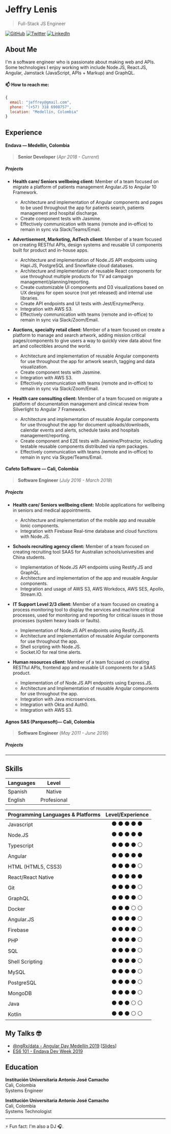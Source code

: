 # Jeffry Lenis 
> Full-Stack JS Engineer
<p>
  <a href="https://github.com/jeffrysteven"><img src="https://img.shields.io/github/followers/jeffrysteven.svg?label=GitHub&style=social" alt="GitHub"></a>
  <a href="https://twitter.com/jeffry_steven"><img src="https://img.shields.io/twitter/follow/jeffry_steven?label=Twitter&style=social" alt="Twitter"></a>
  <a href="https://www.linkedin.com/in/jeffrystevenl"><img src="https://img.shields.io/badge/LinkedIn--_.svg?style=social&logo=linkedin" alt="LinkedIn"></a>
</p>

## About Me

I'm a software engineer who is passionate about making web and APIs. Some technologies I enjoy working with include Node.JS, React.JS, Angular, Jamstack (JavaScript, APIs + Markup) and GraphQL.

#### 📫 How to reach me: 
```javascript
{
  email: "jeffrey@gmail.com",
  phone: "(+57) 318 6908757",
  location: "Medellín, Colombia"
}
```

## Experience 
#### Endava — Medellín, Colombia

> **Senior Developer** (*Apr 2018 - Current*)

##### Projects
  - **Health care/ Seniors wellbeing client:** Member of a team focused on migrate a platform of patients management Angular.JS to Angular 10 Framework.
  
    - Architecture and implementation of Angular components and pages to be used throughout the app for patients search, patients management and hospital discharge.
    - Create component tests with Jasmine.
    - Effectively communication with teams (remote and in-office) to remain in sync via Slack/Teams/Email.
    
  - **Advertisement, Marketing, AdTech client:** Member of a team focused on creating RESTful APIs, design systems and reusable UI components built for product and in-house apps.
    
    - Architecture and implementation of Node.JS API endpoints using Hapi.JS, PostgreSQL and Snowflake cloud databases.
    - Architecture and implementation of reusable React components for use throughout multiple products for TV ad campaign management/planning/reporting.
    - Create customizable UI components and D3 visualizations based on UX designs for open source (not yet released) and internal use libraries.
    - Create API endpoints and UI tests with Jest/Enzyme/Percy.
    - Integration with AWS S3.
    - Effectively communication with teams (remote and in-office) to remain in sync via Slack/Zoom/Email.
    
  - **Auctions, specialty retail client:** Member of a team focused on create a platform to manage and search artwork, adding mission critical pages/components to give users a way to quickly view data about fine art and collectibles around the world.
  
    - Architecture and implementation of reusable Angular components for use throughout the app for artwork search, tagging and data visualization.
    - Create component tests with Jasmine.
    - Integration with AWS S3.
    - Effectively communication with teams (remote and in-office) to remain in sync via Slack/Zoom/Email.
    
  - **Health care consulting client:** Member of a team focused on migrate a platform of documentation management and clinical review from Silverlight to Angular 7 Framework.
  
    - Architecture and implementation of reusable Angular components for use throughout the app for document uploads/downloads, calendar events and alerts, schedule tasks and hospitals management/reporting.
    - Create component and E2E tests with Jasmine/Protractor, including testable reusable components distributed via npm packages.
    - Effectively communication with teams (remote and in-office) to remain in sync via Skype/Teams/Email.

#### Cafeto Software — Cali, Colombia

> **Software Engineer** (*July 2016 - March 2018*)

##### Projects
  - **Health care/ Seniors wellbeing client:** Mobile applications for wellbeing in seniors and medical appointments.
  
    - Architecture and implementation of the mobile app and reusable Ionic components.
    - Integration with Firebase Real-time database and cloud functions with Node.JS.
    
  - **Schools recruiting agency client:** Member of a team focused on creating recruiting tool SAAS for Australian schools/univesities and China students.
  
    - Implementation of Node.JS API endpoints using Restify.JS and GraphQL.
    - Architecture and implementation of the app and reusable Angular components.
    - Integration and usage of AWS S3, AWS Workdocs, AWS SES, Apollo, Stream.IO.
    
  - **IT Support Level 2/3 client:** Member of a team focused on creating a process monitoring tool to display the services and machine critical processes, used for monitoring and reporting for critical issues in those processes (system heavy loads or faults).
  
    - Implementation of Node.JS API endpoints using Restify.JS.
    - Architecture and implementation of reusable Angular components for use throughout the app.
    - Shell scripting with Node.JS.
    - Socket.IO for real time alerts.

  - **Human resources client:** Member of a team focused on creating RESTful APIs, frontend app and reusable UI components for a SAAS product.
  
    - Implementation of of Node.JS API endpoints using Express.JS.
    - Architecture and Implementation of reusable Angular components for use throughout the app.
    - Integration with Java microservices.
    - Integration with Okta and Auth0.
    - Integration with AWS S3.
    
#### Agnos SAS (Parquesoft)— Cali, Colombia

> **Software Engineer** (*May 2011 - June 2016*)

##### Projects


---

## Skills


| Languages | Level  |
| ------------- |:-------------:|  
| Spanish | Native |  
| English | Profesional |

| Programming Languages & Platforms | Level/Experience  |
| ------------- |:-------------:|  
| Javascript      | ⚫ ⚫ ⚫ ⚫ ⚫ |  
| Node.JS      | ⚫ ⚫ ⚫ ⚫ ⚫ |  
| Typescript | ⚫ ⚫ ⚫ ⚫ ⚪ |
| Angular | ⚫ ⚫ ⚫ ⚫ ⚫ |
| HTML (HTML5, CSS3) | ⚫ ⚫ ⚫ ⚫ ⚪ |
| React/React Native | ⚫ ⚫ ⚫ ⚫ ⚫ |
| Git | ⚫ ⚫ ⚫ ⚫ ⚪ |
| GraphQL | ⚫ ⚫ ⚫ ⚫ ⚪ |
| Docker | ⚫ ⚫ ⚫ ⚪ ⚪ |
| Angular.JS | ⚫ ⚫ ⚫ ⚫ ⚪ |
| Firebase | ⚫ ⚫ ⚫ ⚫ ⚪ |
| PHP | ⚫ ⚫ ⚫ ⚫ ⚪ |
| SQL | ⚫ ⚫ ⚫ ⚫ ⚪ |
| Shell Scripting | ⚫ ⚫ ⚫ ⚫ ⚪ |
| MySQL | ⚫ ⚫ ⚫ ⚫ ⚪ |
| PostgreSQL | ⚫ ⚫ ⚫ ⚫ ⚪ |
| MongoDB | ⚫ ⚫ ⚫ ⚫ ⚪ |
| Java | ⚫ ⚫ ⚫ ⚪ ⚪ |
| Kotlin | ⚫ ⚫ ⚫ ⚪ ⚪ |

## My Talks :nerd_face:
  - [@ngRx/data - Angular Day Medellín 2019](https://www.evensi.com/angular-day-rutan/312509380) [[Slides](https://docs.google.com/presentation/d/1KM8AT2UJo7q2tPN43F52OvYqGLxyn7RNIJJ-lTrjIH8/edit?usp=sharing)]
  - [ES6 101 - Endava Dev Week 2019](https://docs.google.com/presentation/d/1t2ZAzBgcWGylYkN2yQIssbxjhWlXhEN9KhVUDSCfJkk/edit?usp=sharing)


## Education
**Institución Universitaria Antonio José Camacho**  
Cali, Colombia  
Systems Engineer

**Institución Universitaria Antonio José Camacho**  
Cali, Colombia  
Systems Technologist

---
⚡ Fun fact: I'm also a DJ 🎧.

